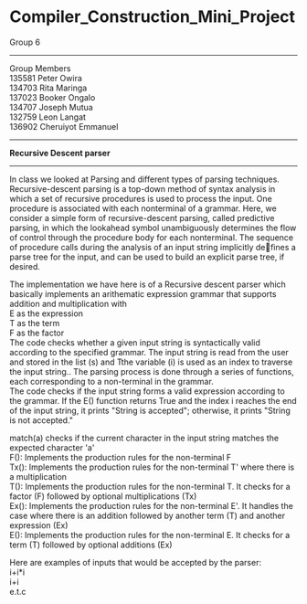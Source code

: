 # Compiler_Construction_Mini_Project
Group 6  

___________________________________________________________________________________________________________
Group Members  
135581 Peter Owira  
134703 Rita Maringa  
137023 Booker Ongalo  
134707 Joseph Mutua  
132759 Leon Langat  
136902 Cheruiyot Emmanuel
___________________________________________________________________________________________________________

**Recursive Descent parser**
____________________________________________________________________________________________________________
In class we looked at Parsing and different types of parsing techniques. Recursive-descent parsing is a top-down method of syntax analysis in which a set of recursive procedures is used to process the input. One procedure is
associated with each nonterminal of a grammar. Here, we consider a simple form of recursive-descent parsing, called predictive parsing, in which the lookahead symbol unambiguously determines the flow of control through the procedure
body for each nonterminal. The sequence of procedure calls during the analysis of an input string implicitly defines a parse tree for the input, and can be used to build an explicit parse tree, if desired.

The implementation we have here is of a Recursive descent parser which basically implements an arithematic expression grammar that supports addition and multiplication with   
E as the expression  
T as the term  
F as the factor  
The code checks whether a given input string is syntactically valid according to the specified grammar. The input string is read from the user and stored in the list (s) and Tthe variable (i) is used as an index to traverse the input string.. The parsing process is done through a series of functions, each corresponding to a non-terminal in the grammar.  
The code checks if the input string forms a valid expression according to the grammar. If the E() function returns True and the index i reaches the end of the input string, it prints "String is accepted"; otherwise, it prints "String is not accepted."

match(a) checks if the current character in the input string matches the expected character 'a'  
F(): Implements the production rules for the non-terminal F  
Tx(): Implements the production rules for the non-terminal T' where there is a multiplication  
T(): Implements the production rules for the non-terminal T. It checks for a factor (F) followed by optional multiplications (Tx)  
Ex(): Implements the production rules for the non-terminal E'. It handles the case where there is an addition followed by another term (T) and another expression (Ex)  
E(): Implements the production rules for the non-terminal E. It checks for a term (T) followed by optional additions (Ex)  


Here are examples of inputs that would be accepted by the parser:  
i+i*i  
i+i  
e.t.c  
